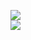 [![](https://img.shields.io/badge/Made%20With-Github%20Spray-lightgrey.svg?style=for-the-badge&logo=github)](https://github.com/Annihil/github-spray#1112)  
[![](https://i.imgur.com/2DrTn0Z.gif)](https://github.com/Annihil/github-spray)